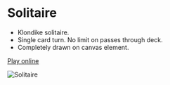 # Solitaire

- Klondike solitaire.
- Single card turn. No limit on passes through deck.
- Completely drawn on canvas element.

[Play online](https://costava.github.io/solitaire/dist/)

![Solitaire](http://i.imgur.com/AjhuPOi.png)
